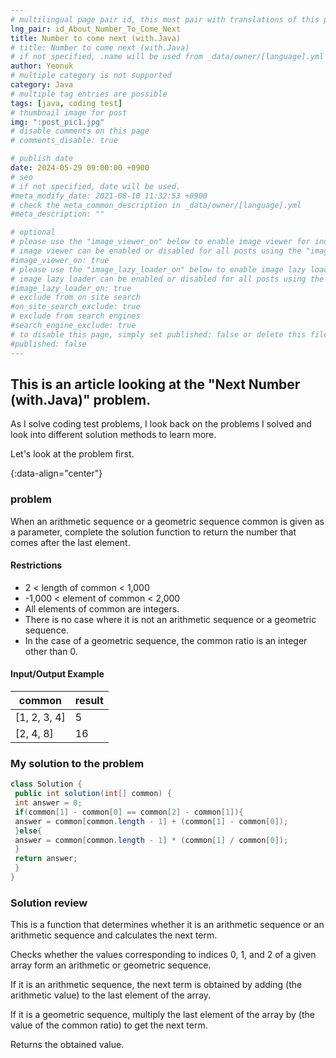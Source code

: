 ```yaml
---
# multilingual page pair id, this must pair with translations of this page. (This name must be unique)
lng_pair: id_About_Number_To_Come_Next
title: Number to come next (with.Java)
# title: Number to come next (with.Java)
# if not specified, .name will be used from _data/owner/[language].yml
author: Yeonuk
# multiple category is not supported
category: Java
# multiple tag entries are possible
tags: [java, coding test]
# thumbnail image for post
img: ":post_pic1.jpg"
# disable comments on this page
# comments_disable: true

# publish date
date: 2024-05-29 09:00:00 +0900
# seo
# if not specified, date will be used.
#meta_modify_date: 2021-08-10 11:32:53 +0900
# check the meta_common_description in _data/owner/[language].yml
#meta_description: ""

# optional
# please use the "image_viewer_on" below to enable image viewer for individual pages or posts (_posts/ or [language]/_posts folders).
# image viewer can be enabled or disabled for all posts using the "image_viewer_posts: true" setting in _data/conf/main.yml.
#image_viewer_on: true
# please use the "image_lazy_loader_on" below to enable image lazy loader for individual pages or posts (_posts/ or [language]/_posts folders).
# image lazy loader can be enabled or disabled for all posts using the "image_lazy_loader_posts: true" setting in _data/conf/main.yml.
#image_lazy_loader_on: true
# exclude from on site search
#on_site_search_exclude: true
# exclude from search engines
#search_engine_exclude: true
# to disable this page, simply set published: false or delete this file
#published: false
---
```


<!-- outline-start -->

## This is an article looking at the "Next Number (with.Java)" problem.

As I solve coding test problems, I look back on the problems I solved and look into different solution methods to learn more.

Let's look at the problem first.

{:data-align="center"}

<!-- outline-end -->

### problem

When an arithmetic sequence or a geometric sequence common is given as a parameter, complete the solution function to return the number that comes after the last element.

#### Restrictions

- 2 < length of common < 1,000
- -1,000 < element of common < 2,000
- All elements of common are integers.
- There is no case where it is not an arithmetic sequence or a geometric sequence.
- In the case of a geometric sequence, the common ratio is an integer other than 0.

#### Input/Output Example

<!--
| lines | result |
| ------------------------- | ------ |
| [[0, 1], [2, 5], [3, 9]] | 2 |
| [[-1, 1], [1, 3], [3, 9]] | 0 |
| [[0, 5], [3, 9], [1, 10]] | 8 | -->

| common       | result |
| ------------ | ------ |
| [1, 2, 3, 4] | 5      |
| [2, 4, 8]    | 16     |

### My solution to the problem

```java
class Solution {
 public int solution(int[] common) {
 int answer = 0;
 if(common[1] - common[0] == common[2] - common[1]){
 answer = common[common.length - 1] + (common[1] - common[0]);
 }else{
 answer = common[common.length - 1] * (common[1] / common[0]);
 }
 return answer;
 }
}
```

### Solution review

This is a function that determines whether it is an arithmetic sequence or an arithmetic sequence and calculates the next term.

Checks whether the values ​​corresponding to indices 0, 1, and 2 of a given array form an arithmetic or geometric sequence.

If it is an arithmetic sequence, the next term is obtained by adding (the arithmetic value) to the last element of the array.

If it is a geometric sequence, multiply the last element of the array by (the value of the common ratio) to get the next term.

Returns the obtained value.
